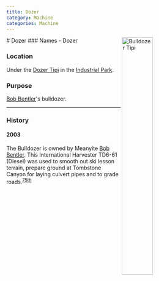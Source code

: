 ```yaml
---
title: Dozer
category: Machine
categories: Machine
---
```

<img src="/img/2020-Dozer-Tipi.jpeg" style="width: 40%;" alt="Bulldozer Tipi" align="right">
# Dozer
### Names
- Dozer

### Location
Under the [Dozer Tipi](Dozer-Tipi) in the [Industrial Park](Industrial-Park).

### Purpose
[Bob Bentler](/Person/Bob-Bentler)'s bulldozer.

---
### History

#### 2003

The Bulldozer is owned by Meanyite [Bob Bentler](/Person/Bob-Bentler). This International Harvester TD6-61 (Diesel) was used to smooth out ski lesson terrain, prepare ground at Tombstone Canyon for laying culvert pipes and to grade roads.<sup>[75th][]</sup>


[75th]: Anniversary#75th
